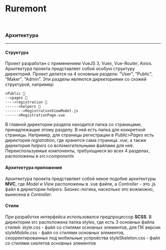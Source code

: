 # Ruremont
<br>

### Архитектура
<hr>

#### Структура
Проект разработан с применением VueJS 3, Vuex, Vue-Router, Axios. Архитектура проекта представляет собой особую структуру директорий. Проект делится на 4 основные раздела: "User", "Public", "Maker", "Admin". Эти разделы являются директориями со схожей структурой, например:
```
>Public 📁
-->pages 📁
---->registration 📁
------>helpers 📁
-------->RegistrationViewModel.js
------>RegistrationPage.vue
```
В главной директории раздела находится папка со страницами, принадлежащие этому разделу. В ней есть папка для конкретной страницы. Например, для страницы регистрации в *Public>Pages* есть директория *registration*, где хранится сама страница *.vue*, а также директория *helpers* со вспомогательными файлами для неё.
Переиспользуемые компоненты, требующиеся во всех 4 разделах, расположены в *src>components*

#### Архитектура приложения
Архитектура проекта представляет собой некое подобие архитектуры **MVC**, где *Model* и *View* расположены в .vue файле, а *Controller* - это .js файл в директории *helpers*. Бизнес-логика, насколько это вожможно, вынесена в *Controller*.

#### Стили
При разработке интерфейса использовался предпроцессор **SCSS**. В директории src расположена папка styles, где есть 3 основных файла стилей:
style.css - файл со стилями основных элементов, для ПК версии
styleMobile.css -  файл со стилями основных элементов, скорректированных под мобильные успройства
styleSkeleton.css - файл со стилями скелетов основных элементов


